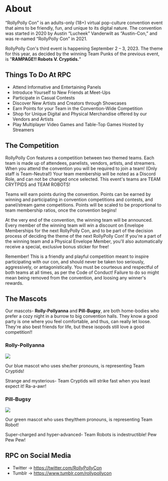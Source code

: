 # About
“RollyPolly Con” is an adults-only (18+) virtual pop-culture convention event that aims to be friendly, fun, and unique to its digital nature. The convention was started in 2020 by Austin “Lucheek” Vanderwilt as “Austin-Con,” and was re-named “RollyPolly Con” in 2021.

RollyPolly Con's third event is happening September 2 – 3, 2023. The theme for this year, as decided by the winning Team Punks of the previous event, is "**RAMPAGE!! Robots V. Cryptids.**"

## Things To Do At RPC
- Attend Informative and Entertaining Panels
- Introduce Yourself to New Friends at Meet-Ups
- Participate in Casual Contests
- Discover New Artists and Creators through Showcases
- Earn Points for your Team in the Convention-Wide Competition
- Shop for Unique Digital and Physical Merchandise offered by our Vendors and Artists
- Play Multiplayer Video Games and Table-Top Games Hosted by Streamers

## The Competition
<!-- @TODO: bold isn't enough for the team names, amp up the emphasis -->
RollyPolly Con features a competition between two themed teams. Each team is made up of attendees, panelists, vendors, artists, and streamers. When you attend the convention you will be required to join a team! (Only staff is Team-Neutral!) Your team membership will be noted as a Discord Role, and can not be changed once selected. This event's teams are <span class="team-one">TEAM CRYTPIDS</span> and <span class="team-two">TEAM ROBOTS</span>!

Teams will earn points during the convention. Points can be earned by winning and participating in convention competitions and contests, and panel/stream game  competitions. Points will be scaled to be proportional to team membership ratios, once the convention begins!

At the very end of the convention, the winning team will be announced. Every member of the winning team will win a discount on Envelope Memberships for the next RollyPolly Con, and to be part of the decision process of deciding the theme of the next RollyPolly Con! If you're a part of the winning team and a Physical Envelope Member, you'll also automatically receive a special, exclusive bonus sticker for free!

Remember! This is a friendly and playful competition meant to inspire participating with our con, and should never be taken too seriously, aggressively, or antagonistically. You must be courteous and respectful of both teams at all times, as per the Code of Conduct! Failure to do so might mean being removed from the convention, and loosing any winner's rewards.

## The Mascots
Our mascots- **Rolly-Pollyanna** and **Pill-Bugsy**, are both home-bodies who prefer a cozy night in a burrow to big convention halls. They know a good party is one where you feel comfortable, and thus, can really let loose. They're also best friends for life, but these isopods still love a good competition!!

<div class="card-deck">
    <div class="card-half">
        <h3>Rolly-Pollyanna</h3>
        <img src="https://i0.wp.com/store.antisoftware.club/wp-content/uploads/2022/06/embroidered-patches-white-front-62b9e2bdb7861.png?fit=416%2C416&ssl=1">
        <p>Our blue mascot who uses she/her pronouns, is representing <span class="team-one">Team Cryptids!</span></p>
        <p class="quote">Strange and mysterious- Team Cryptids will strike fast when you least expect it! Ra-a-awr!</p>
    </div>
    <div class="card-half">
        <h3>Pill-Bugsy</h3>
        <img src="https://i0.wp.com/store.antisoftware.club/wp-content/uploads/2022/06/kiss-cut-stickers-3x3-default-62ba46e03742a.png?fit=416%2C416&ssl=1">
        <p>Our green mascot who uses they/them pronouns, is representing <span class="team-two">Team Robot!</span></p>
        <p class="quote">Super-charged and hyper-advanced- Team Robots is indestructible! Pew Pew Pew!</p>
    </div>
</div>

## RPC on Social Media
<!-- @TODO probably put this into the footer too -->
- Twitter → https://twitter.com/RollyPollyCon
- Tumblr → https://www.tumblr.com/rollypollycon